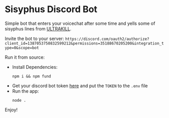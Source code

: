 # Sisyphus Discord Bot

Simple bot that enters your voicechat after some time and yells some of sisyphus lines from [ULTRAKILL](devilmayquake.com).

Invite the bot to your server: `https://discord.com/oauth2/authorize?client_id=1387053750832599212&permissions=35188670205200&integration_type=0&scope=bot`

Run it from source:
- Install Dependencies:
    ```
    npm i && npm fund
    ```
- Get your discord bot token [here](https://discord.com/developers/applications) and put the `TOKEN` to the `.env` file
- Run the app:
    ```
    node .
    ```

Enjoy!